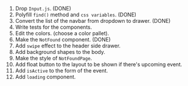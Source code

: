 1. Drop `Input.js`. (DONE)
2. Polyfill `find()` method and `css variables`. (DONE)
3. Convert the list of the navbar from dropdown to drawer. (DONE)
4. Write tests for the components.
5. Edit the colors. (choose a color pallet).
6. Make the `NotFound` component. (DONE)
7. Add `swipe` effect to the header side drawer.
8. Add background shapes to the body.
9. Make the style of `NotFoundPage`.
10. Add float button to the layout to be shown if there's upcoming event.
11. Add `isActive` to the form of the event.
12. Add `loading` component.
